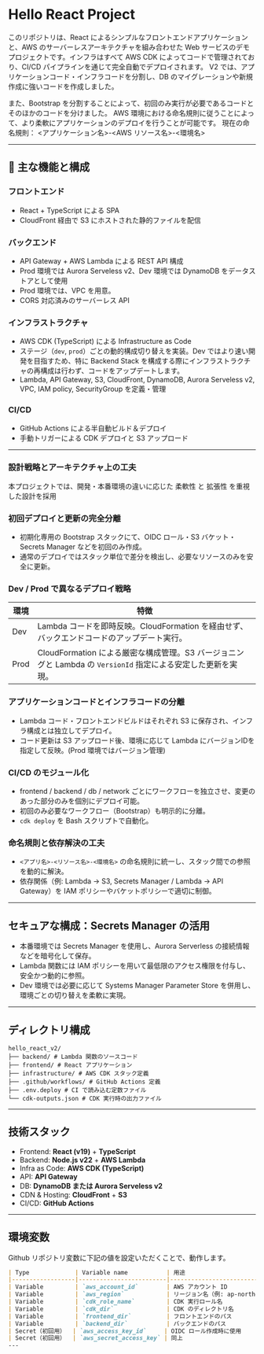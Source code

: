 # Hello React Project

このリポジトリは、React によるシンプルなフロントエンドアプリケーションと、AWS のサーバーレスアーキテクチャを組み合わせた Web サービスのデモプロジェクトです。インフラはすべて AWS CDK によってコードで管理されており、CI/CD パイプラインを通じて完全自動でデプロイされます。
V2 では、アプリケーションコード・インフラコードを分割し、DB のマイグレーションや新規作成に強いコードを作成しました。

また、Bootstrap を分割することによって、初回のみ実行が必要であるコードとそのほかのコードを分けました。
AWS 環境における命名規則に従うことによって、より柔軟にアプリケーションのデプロイを行うことが可能です。
現在の命名規則：
<アプリケーション名>-<AWS リソース名>-<環境名>

---

## 🚀 主な機能と構成




### フロントエンド
- React + TypeScript による SPA
- CloudFront 経由で S3 にホストされた静的ファイルを配信

### バックエンド
- API Gateway + AWS Lambda による REST API 構成
- Prod 環境では Aurora Serveless v2、Dev 環境では DynamoDB をデータストアとして使用
- Prod 環境では、VPC を用意。
- CORS 対応済みのサーバーレス API

### インフラストラクチャ
- AWS CDK (TypeScript) による Infrastructure as Code
- ステージ（`dev`, `prod`）ごとの動的構成切り替えを実装。Dev ではより速い開発を目指すため、特に Backend Stack を構成する際にインフラストラクチャの再構成は行わず、コードをアップデートします。
- Lambda, API Gateway, S3, CloudFront, DynamoDB, Aurora Serveless v2, VPC, IAM policy, SecurityGroup を定義・管理

### CI/CD
- GitHub Actions による半自動ビルド＆デプロイ
- 手動トリガーによる CDK デプロイと S3 アップロード

---

### 設計戦略とアーキテクチャ上の工夫
本プロジェクトでは、開発・本番環境の違いに応じた 柔軟性 と 拡張性 を重視した設計を採用
### 初回デプロイと更新の完全分離

- 初期化専用の Bootstrap スタックにて、OIDC ロール・S3 バケット・Secrets Manager などを初回のみ作成。
- 通常のデプロイではスタック単位で差分を検出し、必要なリソースのみを安全に更新。

### Dev / Prod で異なるデプロイ戦略

| 環境 | 特徴 |
|------|------|
| Dev | Lambda コードを即時反映。CloudFormation を経由せず、バックエンドコードのアップデート実行。 |
| Prod | CloudFormation による厳密な構成管理。S3 バージョニングと Lambda の `VersionId` 指定による安定した更新を実現。 |

### アプリケーションコードとインフラコードの分離

- Lambda コード・フロントエンドビルドはそれぞれ S3 に保存され、インフラ構成とは独立してデプロイ。
- コード更新は S3 アップロード後、環境に応じて Lambda にバージョンIDを指定して反映。(Prod 環境ではバージョン管理)

### CI/CD のモジュール化

- frontend / backend / db / network ごとにワークフローを独立させ、変更のあった部分のみを個別にデプロイ可能。
- 初回のみ必要なワークフロー（Bootstrap）も明示的に分離。
- `cdk deploy` を Bash スクリプトで自動化。

### 命名規則と依存解決の工夫

- `<アプリ名>-<リソース名>-<環境名>` の命名規則に統一し、スタック間での参照を動的に解決。
- 依存関係（例: Lambda → S3, Secrets Manager / Lambda → API Gateway）を IAM ポリシーやバケットポリシーで適切に制御。

---

##  セキュアな構成：Secrets Manager の活用

- 本番環境では Secrets Manager を使用し、Aurora Serverless の接続情報などを暗号化して保存。
- Lambda 関数には IAM ポリシーを用いて最低限のアクセス権限を付与し、安全かつ動的に参照。
- Dev 環境では必要に応じて Systems Manager Parameter Store を併用し、環境ごとの切り替えを柔軟に実現。

---

## ディレクトリ構成
```
hello_react_v2/
├── backend/ # Lambda 関数のソースコード
├── frontend/ # React アプリケーション
├── infrastructure/ # AWS CDK スタック定義
├── .github/workflows/ # GitHub Actions 定義
├── .env.deploy # CI で読み込む定数ファイル
└── cdk-outputs.json # CDK 実行時の出力ファイル
```
---

## 技術スタック

- Frontend: **React (v19)** + **TypeScript**
- Backend: **Node.js v22** + **AWS Lambda**
- Infra as Code: **AWS CDK (TypeScript)**
- API: **API Gateway**
- DB: **DynamoDB または  Aurora Serveless v2**
- CDN & Hosting: **CloudFront** + **S3**
- CI/CD: **GitHub Actions**

---

## 環境変数
Github リポジトリ変数に下記の値を設定いただくことで、動作します。
```markdown
| Type             | Variable name           | 用途                          |
|------------------|-------------------------|-------------------------------|
| Variable         | `aws_account_id`        | AWS アカウント ID              |
| Variable         | `aws_region`            | リージョン名（例: ap-northeast-1） |
| Variable         | `cdk_role_name`         | CDK 実行ロール名             |
| Variable         | `cdk_dir`               | CDK のディレクトリ名         |
| Variable         | `frontend_dir`          | フロントエンドのパス         |
| Variable         | `backend_dir`           | バックエンドのパス           |
| Secret（初回用）  | `aws_access_key_id`     | OIDC ロール作成時に使用      |
| Secret（初回用）  | `aws_secret_access_key` | 同上                        |
---
